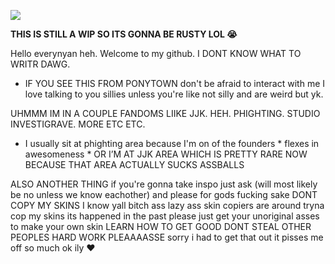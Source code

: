 ![](https://64.media.tumblr.com/6a0aad6164f682befce532f40b2957b7/0ee8792fce1a5743-46/s540x810/e4ea27d7072970d44404d8b34da040edc4903c31.gif)

**THIS IS STILL A WIP SO ITS GONNA BE RUSTY LOL 😭** 

Hello everynyan heh. Welcome to my github. I DONT KNOW WHAT TO WRITR DAWG.

- IF YOU SEE THIS FROM PONYTOWN don't be afraid to interact with me I love talking to you sillies unless you're like not silly and are weird but yk.

UHMMM IM IN A COUPLE FANDOMS LIIKE JJK. HEH. PHIGHTING. STUDIO INVESTIGRAVE. MORE ETC ETC. 

- I usually sit at phighting area because I'm on of the founders * flexes in awesomeness * OR I’M AT JJK AREA WHICH IS PRETTY RARE NOW BECAUSE THAT AREA ACTUALLY SUCKS ASSBALLS

ALSO ANOTHER THING if you're gonna take inspo just ask (will most likely be no unless we know eachother) and please for gods fucking sake DONT COPY MY SKINS I know yall bitch ass lazy ass skin copiers are around tryna cop my skins its happened in the past please just get your unoriginal asses to make your own skin LEARN HOW TO GET GOOD DONT STEAL OTHER PEOPLES HARD WORK PLEAAAASSE sorry i had to get that out it pisses me off so much ok ily ❤️ 


<!--
**malevolentshriine/malevolentshriine** is a ✨ _special_ ✨ repository because its `README.md` (this file) appears on your GitHub profile.

Here are some ideas to get you started:

- 🔭 I’m currently working on ...
- 🌱 I’m currently learning ...
- 👯 I’m looking to collaborate on ...
- 🤔 I’m looking for help with ...
- 💬 Ask me about ...
- 📫 How to reach me: ...
- 😄 Pronouns: ...
- ⚡ Fun fact: ...
-->
